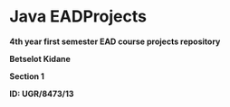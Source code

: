 # Java EADProjects

**4th year first semester EAD course projects repository**

**Betselot Kidane**

**Section 1**

**ID: UGR/8473/13**
